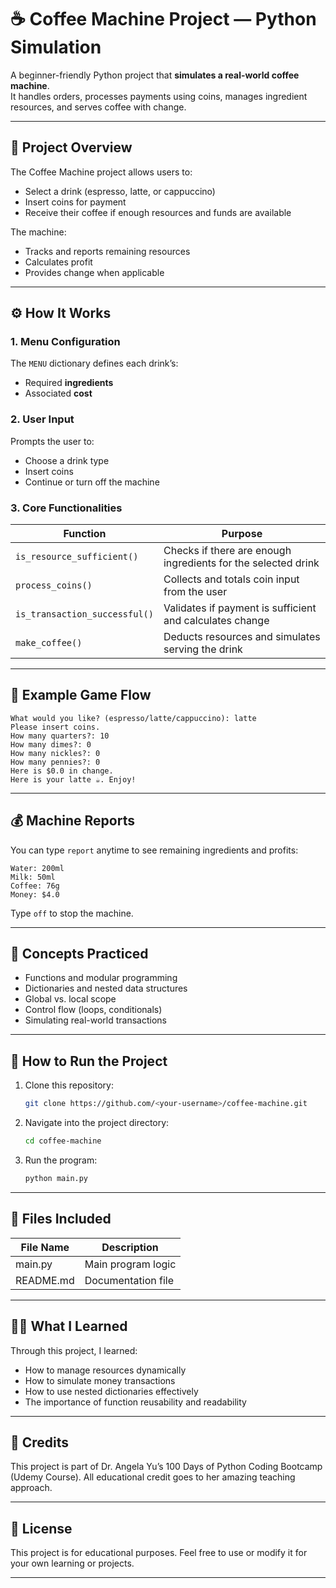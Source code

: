 # ☕ Coffee Machine Project — Python Simulation

A beginner-friendly Python project that **simulates a real-world coffee machine**.  
It handles orders, processes payments using coins, manages ingredient resources, and serves coffee with change.  

---

## 🎯 Project Overview

The Coffee Machine project allows users to:
- Select a drink (espresso, latte, or cappuccino)
- Insert coins for payment
- Receive their coffee if enough resources and funds are available

The machine:
- Tracks and reports remaining resources
- Calculates profit
- Provides change when applicable

---

## ⚙️ How It Works

### 1. **Menu Configuration**
The `MENU` dictionary defines each drink’s:
- Required **ingredients**
- Associated **cost**

### 2. **User Input**
Prompts the user to:
- Choose a drink type
- Insert coins
- Continue or turn off the machine

### 3. **Core Functionalities**
| Function | Purpose |
|-----------|----------|
| `is_resource_sufficient()` | Checks if there are enough ingredients for the selected drink |
| `process_coins()` | Collects and totals coin input from the user |
| `is_transaction_successful()` | Validates if payment is sufficient and calculates change |
| `make_coffee()` | Deducts resources and simulates serving the drink |

---

## 🧠 Example Game Flow
```
What would you like? (espresso/latte/cappuccino): latte
Please insert coins.
How many quarters?: 10
How many dimes?: 0
How many nickles?: 0
How many pennies?: 0
Here is $0.0 in change.
Here is your latte ☕️. Enjoy!
```

---
## 💰 Machine Reports

You can type `report` anytime to see remaining ingredients and profits:
```
Water: 200ml
Milk: 50ml
Coffee: 76g
Money: $4.0
```
Type `off` to stop the machine.

---

## 🧩 Concepts Practiced

- Functions and modular programming  
- Dictionaries and nested data structures  
- Global vs. local scope  
- Control flow (loops, conditionals)  
- Simulating real-world transactions  

---

## 🚀 How to Run the Project

1. Clone this repository:
   ```bash
   git clone https://github.com/<your-username>/coffee-machine.git
   ```
2. Navigate into the project directory:
    ```bash
    cd coffee-machine
    ```
3. Run the program:
    ```bash
    python main.py
    ```


---

## 🧰 Files Included
|File Name|	Description|
|--|--|
|main.py|	Main program logic|
|README.md|	Documentation file|

---
## 🧑‍💻 What I Learned

Through this project, I learned:
- How to manage resources dynamically
- How to simulate money transactions
- How to use nested dictionaries effectively
- The importance of function reusability and readability

--- 

## 🙏 Credits

This project is part of Dr. Angela Yu’s 100 Days of Python Coding Bootcamp (Udemy Course).
All educational credit goes to her amazing teaching approach.

---
## 📜 License

This project is for educational purposes. Feel free to use or modify it for your own learning or projects.

---